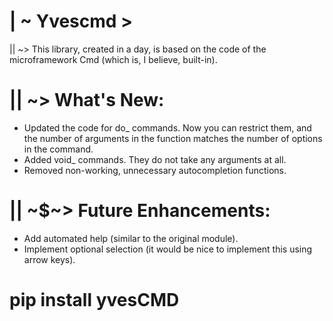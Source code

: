 # | ~ Yvescmd >


|| ~> This library, created in a day, is based on the code of the microframework Cmd (which is, I believe, built-in).

# || ~> What's New:
- Updated the code for do_ commands. Now you can restrict them, and the number of arguments in the function matches the number of options in the command.
- Added void_ commands. They do not take any arguments at all.
- Removed non-working, unnecessary autocompletion functions.

# || ~$~> Future Enhancements:
- Add automated help (similar to the original module).
- Implement optional selection (it would be nice to implement this using arrow keys).

# pip install yvesCMD